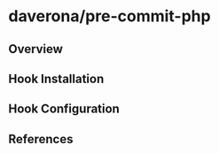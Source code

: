 # daverona/pre-commit-php

## Overview

## Hook Installation

## Hook Configuration

## References

